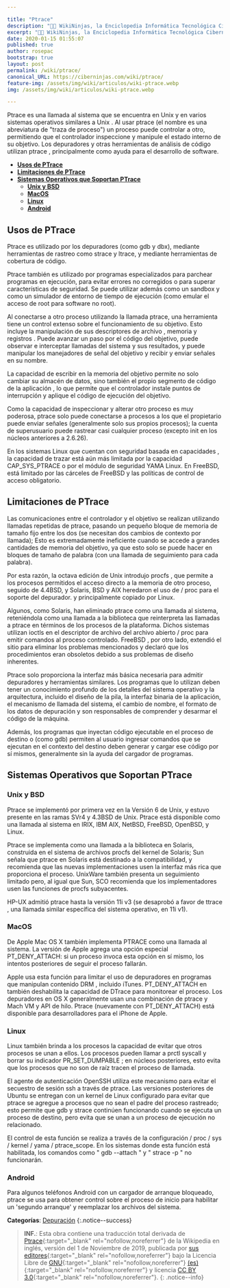 ```yaml
---

title: "Ptrace"
description: "👨‍💻 WikiNinjas, la Enciclopedia Informática Tecnológica Ciberninjas: Ptrace"
excerpt: "👨‍💻 WikiNinjas, la Enciclopedia Informática Tecnológica Ciberninjas: Ptrace"
date: 2020-01-15 01:55:07
published: true
author: rosepac
bootstrap: true
layout: post
permalink: /wiki/ptrace/
canonical_URL: https://ciberninjas.com/wiki/ptrace/
feature-img: /assets/img/wiki/articulos/wiki-ptrace.webp
img: /assets/img/wiki/articulos/wiki-ptrace.webp

---
```


Ptrace es una llamada al sistema que se encuentra en Unix y en varios sistemas operativos similares a Unix . Al usar ptrace (el nombre es una abreviatura de "traza de proceso") un proceso puede controlar a otro, permitiendo que el controlador inspeccione y manipule el estado interno de su objetivo. Los depuradores y otras herramientas de análisis de código utilizan ptrace , principalmente como ayuda para el desarrollo de software.

- [**Usos de PTrace**](#usos-de-ptrace)
- [**Limitaciones de PTrace**](#limitaciones-de-ptrace)
- [**Sistemas Operativos que Soportan PTrace**](#sistemas-operativos-que-soportan-ptrace)
  - [**Unix y BSD**](#unix-y-bsd)
  - [**MacOS**](#macos)
  - [**Linux**](#linux)
  - [**Android**](#android)

## **Usos de PTrace**

Ptrace es utilizado por los depuradores (como gdb y dbx), mediante herramientas de rastreo como strace y ltrace, y mediante herramientas de cobertura de código.

Ptrace también es utilizado por programas especializados para parchear programas en ejecución, para evitar errores no corregidos o para superar características de seguridad. Se puede utilizar además como un sandbox y como un simulador de entorno de tiempo de ejecución (como emular el acceso de root para software no root).

Al conectarse a otro proceso utilizando la llamada ptrace, una herramienta tiene un control extenso sobre el funcionamiento de su objetivo. Esto incluye la manipulación de sus descriptores de archivo , memoria y registros . Puede avanzar un paso por el código del objetivo, puede observar e interceptar llamadas del sistema y sus resultados, y puede manipular los manejadores de señal del objetivo y recibir y enviar señales en su nombre.

La capacidad de escribir en la memoria del objetivo permite no solo cambiar su almacén de datos, sino también el propio segmento de código de la aplicación , lo que permite que el controlador instale puntos de interrupción y aplique el código de ejecución del objetivo.

Como la capacidad de inspeccionar y alterar otro proceso es muy poderosa, ptrace solo puede conectarse a procesos a los que el propietario puede enviar señales (generalmente solo sus propios procesos); la cuenta de superusuario puede rastrear casi cualquier proceso (excepto init en los núcleos anteriores a 2.6.26).

En los sistemas Linux que cuentan con seguridad basada en capacidades , la capacidad de trazar está aún más limitada por la capacidad CAP_SYS_PTRACE o por el módulo de seguridad YAMA Linux. En FreeBSD, está limitado por las cárceles de FreeBSD y las políticas de control de acceso obligatorio.

## **Limitaciones de PTrace**

Las comunicaciones entre el controlador y el objetivo se realizan utilizando llamadas repetidas de ptrace, pasando un pequeño bloque de memoria de tamaño fijo entre los dos (se necesitan dos cambios de contexto por llamada); Esto es extremadamente ineficiente cuando se accede a grandes cantidades de memoria del objetivo, ya que esto solo se puede hacer en bloques de tamaño de palabra (con una llamada de seguimiento para cada palabra).

Por esta razón, la octava edición de Unix introdujo procfs , que permite a los procesos permitidos el acceso directo a la memoria de otro proceso, seguido de 4.4BSD, y Solaris, BSD y AIX heredaron el uso de / proc para el soporte del depurador. y principalmente copiado por Linux.

Algunos, como Solaris, han eliminado ptrace como una llamada al sistema, reteniéndola como una llamada a la biblioteca que reinterpreta las llamadas a ptrace en términos de los procesos de la plataforma. Dichos sistemas utilizan ioctls en el descriptor de archivo del archivo abierto / proc para emitir comandos al proceso controlado. FreeBSD , por otro lado, extendió el sitio para eliminar los problemas mencionados y declaró que los procedimientos eran obsoletos debido a sus problemas de diseño inherentes.

Ptrace solo proporciona la interfaz más básica necesaria para admitir depuradores y herramientas similares. Los programas que lo utilizan deben tener un conocimiento profundo de los detalles del sistema operativo y la arquitectura, incluido el diseño de la pila, la interfaz binaria de la aplicación, el mecanismo de llamada del sistema, el cambio de nombre, el formato de los datos de depuración y son responsables de comprender y desarmar el código de la máquina.

Además, los programas que inyectan código ejecutable en el proceso de destino o (como gdb) permiten al usuario ingresar comandos que se ejecutan en el contexto del destino deben generar y cargar ese código por sí mismos, generalmente sin la ayuda del cargador de programas.

## **Sistemas Operativos que Soportan PTrace**

### **Unix y BSD**

Ptrace  se implementó por primera vez en la Versión 6 de Unix, y estuvo presente en las ramas SVr4 y 4.3BSD de Unix. Ptrace está disponible como una llamada al sistema en IRIX, IBM AIX, NetBSD, FreeBSD, OpenBSD, y Linux.

Ptrace se implementa como una llamada a la biblioteca en Solaris, construida en el sistema de archivos procfs del kernel de Solaris; Sun señala que ptrace en Solaris está destinado a la compatibilidad, y recomienda que las nuevas implementaciones usen la interfaz más rica que proporciona el proceso. UnixWare también presenta un seguimiento limitado pero, al igual que Sun, SCO recomienda que los implementadores usen las funciones de procfs subyacentes.

HP-UX admitió ptrace hasta la versión 11i v3 (se desaprobó a favor de ttrace , una llamada similar específica del sistema operativo, en 11i v1).

### **MacOS**

De Apple Mac OS X también implementa PTRACE como una llamada al sistema. La versión de Apple agrega una opción especial PT_DENY_ATTACH: si un proceso invoca esta opción en sí mismo, los intentos posteriores de seguir el proceso fallarán.

Apple usa esta función para limitar el uso de depuradores en programas que manipulan contenido DRM , incluido iTunes. PT_DENY_ATTACH en también deshabilita la capacidad de DTrace para monitorear el proceso. Los depuradores en OS X generalmente usan una combinación de ptrace y Mach VM y API de hilo. Ptrace (nuevamente con PT_DENY_ATTACH) está disponible para desarrolladores para el iPhone de Apple.

### **Linux**

Linux también brinda a los procesos la capacidad de evitar que otros procesos se unan a ellos. Los procesos pueden llamar a prctl syscall y borrar su indicador PR_SET_DUMPABLE ; en núcleos posteriores, esto evita que los procesos que no son de raíz tracen el proceso de llamada.

El agente de autenticación OpenSSH utiliza este mecanismo para evitar el secuestro de sesión ssh a través de ptrace. Las versiones posteriores de Ubuntu se entregan con un kernel de Linux configurado para evitar que ptrace se agregue a procesos que no sean el padre del proceso rastreado; esto permite que gdb y strace continúen funcionando cuando se ejecuta un proceso de destino, pero evita que se unan a un proceso de ejecución no relacionado.

El control de esta función se realiza a través de la configuración / proc / sys / kernel / yama / ptrace_scope. En los sistemas donde esta función está habilitada, los comandos como " gdb --attach " y " strace -p " no funcionarán.

### **Android**

Para algunos teléfonos Android con un cargador de arranque bloqueado, ptrace se usa para obtener control sobre el proceso de inicio para habilitar un 'segundo arranque' y reemplazar los archivos del sistema.

**Categorías**: [Depuración](/wiki/categoria/depuracion/)
{:.notice--success}

> **INF.**: Esta obra contiene una traducción total derivada de [Ptrace](https://en.wikipedia.org/wiki/Ptrace){:target="_blank" rel="nofollow,noreferrer"} de la Wikipedia en inglés, versión del 1 de Noviembre de 2019, publicada por [sus editores](https://en.wikipedia.org/w/index.php?title=Ptrace&action=history){:target="_blank" rel="nofollow,noreferrer"} bajo la Licencia Libre de [GNU](http://www.gnu.org/licenses/licenses.html#GPL){:target="_blank" rel="nofollow,noreferrer"} [(es)](https://es.wikipedia.org/wiki/Wikipedia:Traducci%C3%B3n_no_oficial_de_la_Licencia_de_documentaci%C3%B3n_libre_de_GNU){:target="_blank" rel="nofollow,noreferrer"} y licencia [CC BY 3.0](https://creativecommons.org/licenses/by-sa/3.0/deed.es){:target="_blank" rel="nofollow,noreferrer"}.
{: .notice--info}